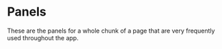 # Panels

These are the panels for a whole chunk of a page that are very frequently used throughout the app.
